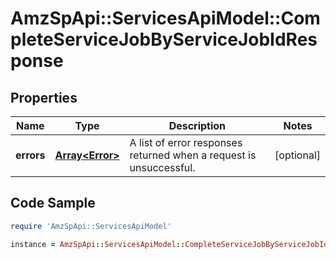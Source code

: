 # AmzSpApi::ServicesApiModel::CompleteServiceJobByServiceJobIdResponse

## Properties

Name | Type | Description | Notes
------------ | ------------- | ------------- | -------------
**errors** | [**Array&lt;Error&gt;**](Error.md) | A list of error responses returned when a request is unsuccessful. | [optional] 

## Code Sample

```ruby
require 'AmzSpApi::ServicesApiModel'

instance = AmzSpApi::ServicesApiModel::CompleteServiceJobByServiceJobIdResponse.new(errors: null)
```


